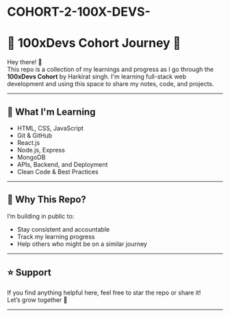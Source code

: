 # COHORT-2-100X-DEVS-


# 💯 100xDevs Cohort Journey 🚀

Hey there! 👋  
This repo is a collection of my learnings and progress as I go through the **100xDevs Cohort** by Harkirat singh. I'm learning full-stack web development and using this space to share my notes, code, and projects.  

---

## 📌 What I'm Learning

- HTML, CSS, JavaScript
- Git & GitHub
- React.js
- Node.js, Express
- MongoDB
- APIs, Backend, and Deployment
- Clean Code & Best Practices

---

## 🎯 Why This Repo?

I’m building in public to:
- Stay consistent and accountable
- Track my learning progress
- Help others who might be on a similar journey

---

## ⭐ Support

If you find anything helpful here, feel free to star the repo or share it!  
Let’s grow together 💪

---

